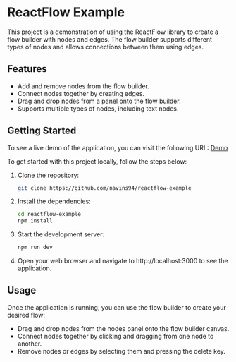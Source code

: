 # ReactFlow Example

This project is a demonstration of using the ReactFlow library to create a flow builder with nodes and edges. The flow builder supports different types of nodes and allows connections between them using edges.

## Features

- Add and remove nodes from the flow builder.
- Connect nodes together by creating edges.
- Drag and drop nodes from a panel onto the flow builder.
- Supports multiple types of nodes, including text nodes.

## Getting Started

To see a live demo of the application, you can visit the following URL: [Demo](https://master--lustrous-dragon-b44d2f.netlify.app/)

To get started with this project locally, follow the steps below:

1. Clone the repository:

   ```bash
   git clone https://github.com/navins94/reactflow-example
   ```

2. Install the dependencies:

   ```bash
   cd reactflow-example
   npm install
   ```

3. Start the development server:

   ```bash
   npm run dev
   ```

4. Open your web browser and navigate to http://localhost:3000 to see the application.

## Usage

Once the application is running, you can use the flow builder to create your desired flow:

- Drag and drop nodes from the nodes panel onto the flow builder canvas.
- Connect nodes together by clicking and dragging from one node to another.
- Remove nodes or edges by selecting them and pressing the delete key.
